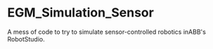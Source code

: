 # EGM_Simulation_Sensor
A mess of code to try to simulate sensor-controlled robotics inABB's RobotStudio.
